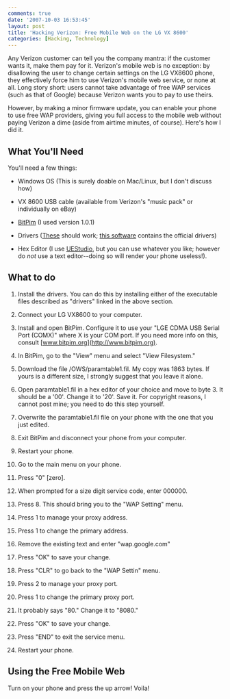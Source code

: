 ```yaml
---
comments: true
date: '2007-10-03 16:53:45'
layout: post
title: 'Hacking Verizon: Free Mobile Web on the LG VX 8600'
categories: [Hacking, Technology]
---
```


Any Verizon customer can tell you the company mantra: if the customer wants it, make them pay for it. Verizon's mobile web is no exception: by disallowing the user to change certain settings on the LG VX8600 phone, they effectively force him to use Verizon's mobile web service, or none at all. Long story short: users cannot take advantage of free WAP services (such as that of Google) because Verizon wants you to pay to use theirs.

However, by making a minor firmware update, you can enable your phone to use free WAP providers, giving you full access to the mobile web without paying Verizon a dime (aside from airtime minutes, of course). Here's how I did it.<!--more-->

## What You'll Need

You'll need a few things:

* Windows OS (This is surely doable on Mac/Linux, but I don't discuss how)

* VX 8600 USB cable (available from Verizon's "music pack" or individually on eBay)

* [BitPim](http://www.bitpim.org) (I used version 1.0.1)

* Drivers ([These](http://robby-blog.s3.amazonaws.com/2007/hacking-verizon-free-mobile-web-on-the-lg-vx-8600/lgusbmodemdriver_whql_eng_ver_481.exe) should work; [this software](http://www.vzam.net/vcastmusic/step3.aspx?file=VZMM2-DL-LG-Bld39-81k-83k-85k-8550-86k-87k-94k-98k-99k-002.exe) contains the official drivers)

* Hex Editor (I use [UEStudio](http://www.ultraedit.com/), but you can use whatever you like; however do _not_ use a text editor--doing so will render your phone useless!).

## What to do

1. Install the drivers. You can do this by installing either of the executable files described as "drivers" linked in the above section.

1. Connect your LG VX8600 to your computer.

1. Install and open BitPim. Configure it to use your "LGE CDMA USB Serial Port (COMX)" where X is your COM port. If you need more info on this, consult [www.bitpim.org](http://www.bitpim.org).

1. In BitPim, go to the "View" menu and select "View Filesystem."

1. Download the file /OWS/paramtable1.fil. My copy was 1863 bytes. If yours is a different size, I strongly suggest that you leave it alone.

1. Open paramtable1.fil in a hex editor of your choice and move to byte 3. It should be a '00'. Change it to '20'. Save it. For copyright reasons, I cannot post mine; you need to do this step yourself.

1. Overwrite the paramtable1.fil file on your phone with the one that you just edited.

1. Exit BitPim and disconnect your phone from your computer.

1. Restart your phone.

1. Go to the main menu on your phone.

1. Press "0" [zero].

1. When prompted for a size digit service code, enter 000000.

1. Press 8. This should bring you to the "WAP Setting" menu.

1. Press 1 to manage your proxy address.

1. Press 1 to change the primary address.

1. Remove the existing text and enter "wap.google.com"

1. Press "OK" to save your change.

1. Press "CLR" to go back to the "WAP Settin" menu.

1. Press 2 to manage your proxy port.

1. Press 1 to change the primary proxy port.

1. It probably says "80." Change it to "8080."

1. Press "OK" to save your change.

1. Press "END" to exit the service menu.

1. Restart your phone.

## Using the Free Mobile Web

Turn on your phone and press the up arrow! Voila!
